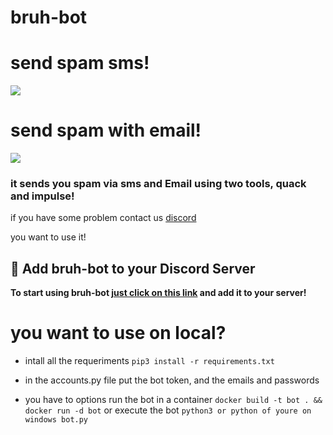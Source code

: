 <h1>bruh-bot</h1>

<h1>send spam sms!</h1>
<img src="https://media.discordapp.net/attachments/817228555258953738/817377441748221952/unknown.png">

<h1>send spam with email!</h1>
<img src="https://media.discordapp.net/attachments/817228555258953738/817377305051529216/unknown.png">

<h3>it sends you spam via sms and Email  using two tools, quack and impulse!</h3>

if you have some problem contact us <a href="https://discord.gg/DPYXzgZQhN">discord</a>

you want to use it!

## 👏 Add bruh-bot to your Discord Server
**To start using bruh-bot [just click on this link](https://discord.com/api/oauth2/authorize?client_id=817060522067099679&permissions=51200&scope=bot) and add it to your server!**

<h1> you want to use on local?</h1>

- intall all the requeriments ```pip3 install -r requirements.txt```

- in the accounts.py file put the bot token, and the emails and passwords

- you have to options run the bot in a container ```docker build -t bot . && docker run -d bot``` or execute the bot ```python3 or python of youre on windows bot.py```

